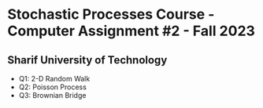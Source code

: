 # Stochastic Processes Course - Computer Assignment #2 - Fall 2023
## Sharif University of Technology

* Q1: 2-D Random Walk
* Q2: Poisson Process
* Q3: Brownian Bridge
